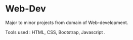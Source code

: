 # Web-Dev
Major to minor projects from domain of Web-development.

Tools used : HTML, CSS, Bootstrap, Javascript .
